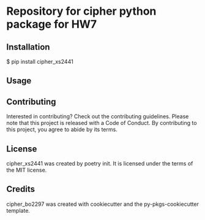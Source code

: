 # Repository for cipher python package for HW7
## Installation
$ pip install cipher_xs2441
## Usage

## Contributing 
Interested in contributing? Check out the contributing guidelines. Please note that this project is released with a Code of Conduct. By contributing to this project, you agree to abide by its terms.
## License
cipher_xs2441 was created by poetry init. It is licensed under the terms of the MIT license.
## Credits
cipher_bo2297 was created with cookiecutter and the py-pkgs-cookiecutter template.
